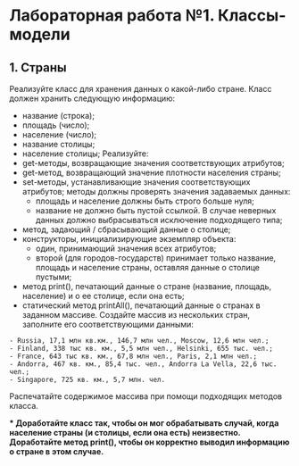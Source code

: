 # Лабораторная работа №1. Классы-модели
## 1. Страны
Реализуйте класс для хранения данных о какой-либо стране. Класс должен хранить следующую информацию:
- название (строка);
- площадь (число);
- население (число);
- название столицы;
- население столицы;
Реализуйте:
- get-методы, возвращающие значения соответствующих атрибутов;
- get-метод, возвращающий значение плотности населения страны;
- set-методы, устанавливающие значения соответствующих атрибутов; методы должны проверять значения задаваемых данных:
	- площадь и население должны быть строго больше нуля;
	- название не должно быть пустой ссылкой.
	В случае неверных данных должно выбрасываться исключение подходящего типа;
- метод, задающий / сбрасывающий данные о столице;
- конструкторы, инициализирующие экземпляр объекта:
	- один, принимающий значения всех атрибутов;
	- второй (для городов-государств) принимает только название, площадь и население страны, оставляя данные о столице пустыми;
- метод print(), печатающий данные о стране (название, площадь, население) и о ее столице, если она есть;
- статический метод printAll(), печатающий данные о странах в заданном массиве.
Создайте массив из нескольких стран, заполните его соответствующими данными:
```
- Russia, 17,1 млн кв.км., 146,7 млн чел., Moscow, 12,6 млн чел.;
- Finland, 338 тыс кв. км., 5,5 млн чел., Helsinki, 655 тыс. чел.;
- France, 643 тыс кв. км., 67,8 млн чел., Paris, 2,1 млн чел.;
- Andorra, 467 кв. км., 85,4 тыс. чел., Andorra La Vella, 22,6 тыс. чел.;
- Singapore, 725 кв. км., 5,7 млн. чел.
```
Распечатайте содержимое массива при помощи подходящих методов класса.

**\* Доработайте класс так, чтобы он мог обрабатывать случай, когда население страны (и столицы, если она есть) неизвестно. Доработайте метод print(), чтобы он корректно выводил информацию о стране в этом случае.**
